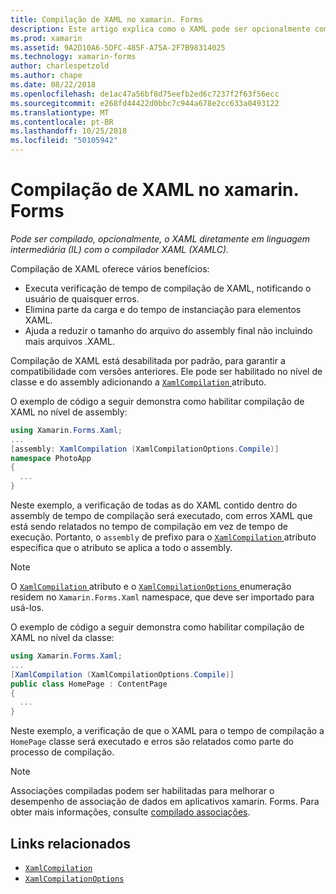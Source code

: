```yaml
---
title: Compilação de XAML no xamarin. Forms
description: Este artigo explica como o XAML pode ser opcionalmente compilado diretamente em linguagem intermediária (IL) com o compilador do xamarin. Forms XAML (XAMLC).
ms.prod: xamarin
ms.assetid: 9A2D10A6-5DFC-485F-A75A-2F7B98314025
ms.technology: xamarin-forms
author: charlespetzold
ms.author: chape
ms.date: 08/22/2018
ms.openlocfilehash: de1ac47a56bf8d75eefb2ed6c7237f2f63f56ecc
ms.sourcegitcommit: e268fd44422d0bbc7c944a678e2cc633a0493122
ms.translationtype: MT
ms.contentlocale: pt-BR
ms.lasthandoff: 10/25/2018
ms.locfileid: "50105942"
---
```

# <a name="xaml-compilation-in-xamarinforms"></a>Compilação de XAML no xamarin. Forms

_Pode ser compilado, opcionalmente, o XAML diretamente em linguagem intermediária (IL) com o compilador XAML (XAMLC)._

Compilação de XAML oferece vários benefícios:

- Executa verificação de tempo de compilação de XAML, notificando o usuário de quaisquer erros.
- Elimina parte da carga e do tempo de instanciação para elementos XAML.
- Ajuda a reduzir o tamanho do arquivo do assembly final não incluindo mais arquivos .XAML.

Compilação de XAML está desabilitada por padrão, para garantir a compatibilidade com versões anteriores. Ele pode ser habilitado no nível de classe e do assembly adicionando a [ `XamlCompilation` ](xref:Xamarin.Forms.Xaml.XamlCompilationAttribute) atributo.

O exemplo de código a seguir demonstra como habilitar compilação de XAML no nível de assembly:

```csharp
using Xamarin.Forms.Xaml;
...
[assembly: XamlCompilation (XamlCompilationOptions.Compile)]
namespace PhotoApp
{
  ...
}
```

Neste exemplo, a verificação de todas as do XAML contido dentro do assembly de tempo de compilação será executado, com erros XAML que está sendo relatados no tempo de compilação em vez de tempo de execução. Portanto, o `assembly` de prefixo para o [ `XamlCompilation` ](xref:Xamarin.Forms.Xaml.XamlCompilationAttribute) atributo especifica que o atributo se aplica a todo o assembly.

> [!NOTE]
> O [ `XamlCompilation` ](xref:Xamarin.Forms.Xaml.XamlCompilationAttribute) atributo e o [ `XamlCompilationOptions` ](xref:Xamarin.Forms.Xaml.XamlCompilationOptions) enumeração residem no `Xamarin.Forms.Xaml` namespace, que deve ser importado para usá-los.

O exemplo de código a seguir demonstra como habilitar compilação de XAML no nível da classe:

```csharp
using Xamarin.Forms.Xaml;
...
[XamlCompilation (XamlCompilationOptions.Compile)]
public class HomePage : ContentPage
{
  ...
}
```

Neste exemplo, a verificação de que o XAML para o tempo de compilação a `HomePage` classe será executado e erros são relatados como parte do processo de compilação.

> [!NOTE]
> Associações compiladas podem ser habilitadas para melhorar o desempenho de associação de dados em aplicativos xamarin. Forms. Para obter mais informações, consulte [compilado associações](~/xamarin-forms/app-fundamentals/data-binding/compiled-bindings.md).

## <a name="related-links"></a>Links relacionados

- [`XamlCompilation`](xref:Xamarin.Forms.Xaml.XamlCompilationAttribute)
- [`XamlCompilationOptions`](xref:Xamarin.Forms.Xaml.XamlCompilationOptions)
